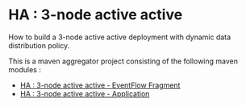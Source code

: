 # HA : 3-node active active

How to build a 3-node active active deployment with dynamic data distribution policy.

This is a maven aggregator project consisting of the following maven modules :

* [HA : 3-node active active - EventFlow Fragment](aa-3node-ef/src/site/markdown/index.md) 
* [HA : 3-node active active - Application](aa-3node-app/src/site/markdown/index.md) 
